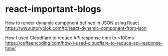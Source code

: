 # react-important-blogs

How to render dynamic component defined in JSON using React 
  https://www.storyblok.com/tp/react-dynamic-component-from-json
  
  
  
  
  
How I used Cloudflare to reduce API response time to <100ms
  https://coffeencoding.com/how-i-used-cloudflare-to-reduce-api-response-time/ 


